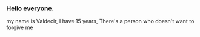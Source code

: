### Hello everyone.
my name is Valdecir,
I have 15 years,
There's a person who doesn't want to forgive me
<!--
**loli da quebrada/loli da quebrada** is a ✨ _special_ ✨ repository because its `README.md` (this file) appears on your GitHub profile.

Here are some ideas to get you started:

- 🔭 I’m currently working on in Bagueteria
- 🌱 I’m currently learning I can't say
- 👯 I’m looking to collaborate on help
- 🤔 I’m looking for help with in nothing
- 💬 Ask me about ...
- 📫 How to reach me: ...
- 😄 Pronouns:he, she, him, hers
- ⚡ Fun fact:imitate loli
-->
